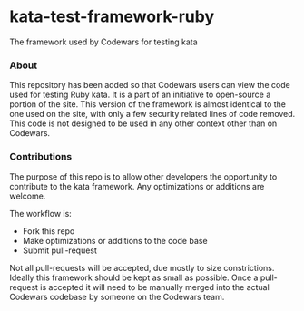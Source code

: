 kata-test-framework-ruby
======================

The framework used by Codewars for testing kata


### About
This repository has been added so that Codewars users can view the code used for testing Ruby kata.
It is a part of an initiative to open-source a portion of the site. This version of the framework is almost identical to the
one used on the site, with only a few security related lines of code removed. This code is not designed to be used in any other 
context other than on Codewars.

### Contributions
The purpose of this repo is to allow other developers the opportunity to contribute to the kata framework. Any optimizations or additions are welcome. 

The workflow is:

- Fork this repo
- Make optimizations or additions to the code base
- Submit pull-request

Not all pull-requests will be accepted, due mostly to size constrictions. Ideally this framework should be kept as small as possible. Once
a pull-request is accepted it will need to be manually merged into the actual Codewars codebase by someone on the Codewars team.
